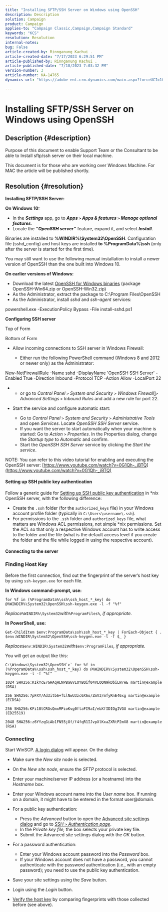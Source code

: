 ```yaml
---
title: "Installing SFTP/SSH Server on Windows using OpenSSH"
description: Description
solution: Campaign
product: Campaign
applies-to: "Campaign Classic,Campaign,Campaign Standard"
keywords: "KCS"
resolution: Resolution
internal-notes: 
bug: False
article-created-by: Rinnganung Kachui .
article-created-date: "7/17/2023 6:29:51 PM"
article-published-by: Rinnganung Kachui .
article-published-date: "7/18/2023 7:03:32 PM"
version-number: 3
article-number: KA-14765
dynamics-url: "https://adobe-ent.crm.dynamics.com/main.aspx?forceUCI=1&pagetype=entityrecord&etn=knowledgearticle&id=d87df7e8-cf24-ee11-9cbd-6045bd0065f9"

---
```

# Installing SFTP/SSH Server on Windows using OpenSSH

## Description {#description}


Purpose of this document to enable Support Team or the Consultant to be able to Install sftp/ssh server on their local machine.

This document is for those who are working over Windows Machine. For MAC the article will be published shortly.


## Resolution {#resolution}


<b>Installing SFTP/SSH Server:</b>

<b>On Windows 10:</b>

- In the <b>*Settings</b>* app, go to <b>*Apps `>`  Apps & features `>`  Manage optional features</b>*.
- Locate the <b>*“OpenSSH server”</b>* feature, expand it, and select <b>*Install</b>*.


Binaries are installed to <b>%WINDIR%\System32\OpenSSH</b>. Configuration file (sshd_config) and host keys are installed <b>to %ProgramData%\ssh</b> (only after the server is started for the first time).

You may still want to use the following manual installation to install a newer version of OpenSSH than the one built into Windows 10.

<b>On earlier versions of Windows:</b>

- Download the latest [OpenSSH for Windows binaries](https://github.com/PowerShell/Win32-OpenSSH/releases "https://github.com/PowerShell/Win32-OpenSSH/releases") (package OpenSSH-Win64.zip or OpenSSH-Win32.zip)
- As the Administrator, extract the package to C:\Program Files\OpenSSH
- As the Administrator, install *sshd* and *ssh-agent* services:


powershell.exe -ExecutionPolicy Bypass -File install-sshd.ps1



<b>Configuring SSH server</b>

Top of Form

Bottom of Form

- Allow incoming connections to SSH server in Windows Firewall:

    - Either run the following PowerShell command (Windows 8 and 2012 or newer only) as the Administrator:


New-NetFirewallRule -Name sshd -DisplayName 'OpenSSH SSH Server' -Enabled True -Direction Inbound -Protocol TCP -Action Allow -LocalPort 22

- - or go to *Control Panel `>`  System and Security `>`  Windows Firewall*[1](https://winscp.net/eng/docs/guide_windows_openssh_server#fn1)*`>`  Advanced Settings `>`  Inbound Rules* and add a new rule for port 22.
- Start the service and configure automatic start:

    - Go to *Control Panel `>`  System and Security `>`  Administrative Tools* and open *Services*. Locate *OpenSSH SSH Server* service.
    - If you want the server to start automatically when your machine is started: Go to *Action `>`  Properties*. In the Properties dialog, change the *Startup type* to *Automatic* and confirm.
    - Start the *OpenSSH SSH Server* service by clicking the *Start the service*.


NOTE: You can refer to this video tutorial for enabling and executing the OpenSSH server: [https://www.youtube.com/watch?v=0G1Qh-_jBTQ](https://www.youtube.com/watch?v=0G1Qh-_jBTQ)





#### Setting up SSH public key authentication



Follow a generic guide for [Setting up SSH public key authentication](https://winscp.net/eng/docs/guide_public_key) in \*nix OpenSSH server, with the following difference:

- Create the `.ssh` folder (for the `authorized_keys` file) in your Windows account profile folder (typically in `C:\Users\username\.ssh`).
- For permissions to the `.ssh` folder and `authorized_keys` file, what matters are Windows ACL permissions, not simple \*nix permissions. Set the ACL so that only a respective Windows account has to write access to the folder and the file (what is the default access level if you create the folder and the file while logged in using the respective account).




#### Connecting to the server



### <b>Finding Host Key</b>

Before the first connection, find out the fingerprint of the server’s host key by using `ssh-keygen.exe` for each file.

<b>In Windows command-prompt, use: </b>


```
for %f in (%ProgramData%\ssh\ssh_host_*_key) do @%WINDIR%\System32\OpenSSH\ssh-keygen.exe -l -f "%f"
```


*Replace*`%WINDIR%\System32`*with*`%ProgramFiles%`*, if appropriate.*

<b>In PowerShell, use: </b>


```
Get-ChildItem $env:ProgramData\ssh\ssh_host_*_key | ForEach-Object { . $env:WINDIR\System32\OpenSSH\ssh-keygen.exe -l -f $_ }
```


*Replace*`$env:WINDIR\System32`*with*`$env:ProgramFiles`*, if appropriate.*

You will get an output like this:


```
C:\Windows\System32\OpenSSH`>` for %f in (%ProgramData%\ssh\ssh_host_*_key) do @%WINDIR%\System32\OpenSSH\ssh-keygen.exe -l -f "%f"
```



```
1024 SHA256:K1kYcE7GHAqHLNPBaGVLOYBQif04VLOQN9kDbiLW/eE martin@example (DSA)
```



```
256 SHA256:7pFXY/Ad3itb6+fLlNwU3zc6X6o/ZmV3/mfyRnE46xg martin@example (ECDSA)
```



```
256 SHA256:KFi18tCRGsQmxMPioKvg0flaFI9aI/ebXfIDIOgIVGU martin@example (ED25519)
```



```
2048 SHA256:z6YYzqGiAb1FN55jOf/f4fqR1IJvpXlKxaZXRtP2mX8 martin@example (RSA)
```




### Connecting



Start WinSCP. [A login dialog](https://winscp.net/eng/docs/ui_login) will appear. On the dialog:

- Make sure the *New site* node is selected.
- On the *New site node*, ensure the *SFTP* protocol is selected.
- Enter your machine/server IP address (or a hostname) into the *Hostname* box.
- Enter your Windows account name into the *User name* box. If running on a domain, it might have to be entered in the format user@domain.
- For a public key authentication:

    - Press the *Advanced* button to open the [Advanced site settings dialog](https://winscp.net/eng/docs/ui_login_advanced) and go to *[SSH `>`  Authentication page](https://winscp.net/eng/docs/ui_login_authentication)*.
    - In the *Private key file,* the box selects your private key file.
    - Submit the Advanced site settings dialog with the *OK* button.
- For a password authentication:

    - Enter your Windows account password into the *Password* box.
    - If your Windows account does not have a password, you cannot authenticate with the password authentication (i.e., with an empty password); you need to use the public key authentication.
- Save your site settings using the *Save* button.
- Login using the *Login* button.
- [Verify the host key](https://winscp.net/eng/docs/ssh_verifying_the_host_key) by comparing fingerprints with those collected before (see above).



